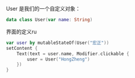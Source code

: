 User 是我们的一个自定义对象：
```kotlin
data class User(var name: String)
```

界面的定义ru
```kotlin
var user by mutableStateOf(User("宏正"))  
setContent {  
    Text(text = user.name, Modifier.clickable {  
        user = User("HongZheng")  
    })  
}
```